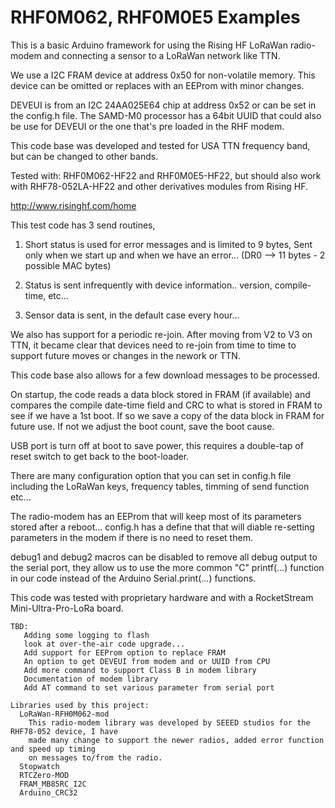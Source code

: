 # RHF0M062, RHF0M0E5 Examples
 
This is a basic Arduino framework for using the Rising HF LoRaWan radio-modem and connecting 
a sensor to a LoRaWan network like TTN.

We use a I2C FRAM device at address 0x50 for non-volatile memory. This device can be omitted
or replaces with an EEProm with minor changes.

DEVEUI is from an I2C 24AA025E64 chip at address 0x52 or can be set in the config.h file.
The SAMD-M0 processor has a 64bit UUID that could also be use for DEVEUI or the one that's 
pre loaded in the RHF modem.

This code base was developed and tested for USA TTN frequency band, but can be changed to other bands.

Tested with: RHF0M062-HF22 and RHF0M0E5-HF22, but should also work with RHF78-052LA-HF22
and other derivatives modules from Rising HF.

http://www.risinghf.com/home

This test code has 3 send routines,

1) Short status is used for error messages and is limited to 9 bytes, 
   Sent only when we start up and when we have an error... 
   (DR0 --> 11 bytes - 2 possible MAC bytes)

2) Status is sent infrequently with device information.. version, compile-time, etc...

3) Sensor data is sent, in the default case every hour...

We also has support for a periodic re-join.
 After moving from V2 to V3 on TTN, it became clear that devices 
 need to re-join from time to time to support future moves or changes in 
 the nework or TTN.

This code base also allows for a few download messages to be processed.

On startup, the code reads a data block stored in FRAM (if available) and compares
the compile date-time field and CRC to what is stored in FRAM to see if we have a 1st boot. 
If so we save a copy of the data block in FRAM for future use. If not we adjust the
boot count, save the boot cause.

USB port is turn off at boot to save power, this requires a double-tap of reset
switch to get back to the boot-loader.

There are many configuration option that you can set in config.h file including the 
LoRaWan keys, frequency tables, timming of send function etc...

The radio-modem has an EEProm that will keep most of its parameters stored after
a reboot... config.h has a define that that will diable re-setting parameters
in the modem if there is no need to reset them.

debug1 and debug2 macros can be disabled to remove all debug output to the serial port, 
they allow us to use the more common "C" printf(...) function in our code instead of 
the Arduino Serial.print(...) functions.

This code was tested with proprietary hardware and with a RocketStream Mini-Ultra-Pro-LoRa
board.

~~~
TBD:
   Adding some logging to flash
   look at over-the-air code upgrade...
   Add support for EEProm option to replace FRAM
   An option to get DEVEUI from modem and or UUID from CPU
   Add more command to support Class B in modem library
   Documentation of modem library
   Add AT command to set various parameter from serial port

Libraries used by this project:
  LoRaWan-RFH0M062-mod
    This radio-modem library was developed by SEEED studios for the RHF78-052 device, I have
    made many change to support the newer radios, added error function and speed up timing 
    on messages to/from the radio.
  Stopwatch
  RTCZero-MOD
  FRAM_MB85RC_I2C
  Arduino_CRC32
~~~
  
